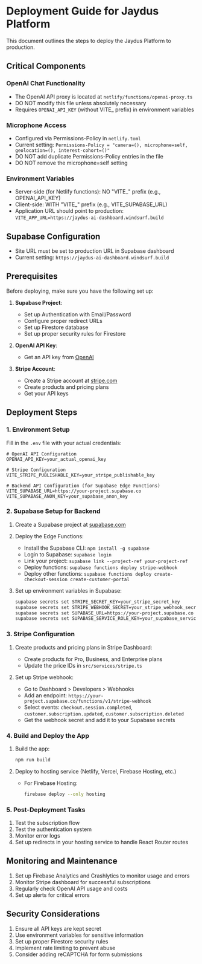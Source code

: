 # Deployment Guide for Jaydus Platform

This document outlines the steps to deploy the Jaydus Platform to production.

## Critical Components

### OpenAI Chat Functionality
- The OpenAI API proxy is located at `netlify/functions/openai-proxy.ts`
- DO NOT modify this file unless absolutely necessary
- Requires `OPENAI_API_KEY` (without VITE_ prefix) in environment variables

### Microphone Access
- Configured via Permissions-Policy in `netlify.toml`
- Current setting: `Permissions-Policy = "camera=(), microphone=self, geolocation=(), interest-cohort=()"` 
- DO NOT add duplicate Permissions-Policy entries in the file
- DO NOT remove the microphone=self setting

### Environment Variables
- Server-side (for Netlify functions): NO "VITE_" prefix (e.g., OPENAI_API_KEY)
- Client-side: WITH "VITE_" prefix (e.g., VITE_SUPABASE_URL)
- Application URL should point to production: `VITE_APP_URL=https://jaydus-ai-dashboard.windsurf.build`

## Supabase Configuration
- Site URL must be set to production URL in Supabase dashboard
- Current setting: `https://jaydus-ai-dashboard.windsurf.build`

## Prerequisites

Before deploying, make sure you have the following set up:

1. **Supabase Project**:
   - Set up Authentication with Email/Password
   - Configure proper redirect URLs
   - Set up Firestore database
   - Set up proper security rules for Firestore

2. **OpenAI API Key**:
   - Get an API key from [OpenAI](https://platform.openai.com/api-keys)

3. **Stripe Account**:
   - Create a Stripe account at [stripe.com](https://stripe.com)
   - Create products and pricing plans
   - Get your API keys

## Deployment Steps

### 1. Environment Setup

Fill in the `.env` file with your actual credentials:

```
# OpenAI API Configuration
OPENAI_API_KEY=your_actual_openai_key

# Stripe Configuration
VITE_STRIPE_PUBLISHABLE_KEY=your_stripe_publishable_key

# Backend API Configuration (for Supabase Edge Functions)
VITE_SUPABASE_URL=https://your-project.supabase.co
VITE_SUPABASE_ANON_KEY=your_supabase_anon_key
```

### 2. Supabase Setup for Backend

1. Create a Supabase project at [supabase.com](https://supabase.com)

2. Deploy the Edge Functions:
   - Install the Supabase CLI: `npm install -g supabase`
   - Login to Supabase: `supabase login`
   - Link your project: `supabase link --project-ref your-project-ref`
   - Deploy functions: `supabase functions deploy stripe-webhook`
   - Deploy other functions: `supabase functions deploy create-checkout-session create-customer-portal`

3. Set up environment variables in Supabase:
   ```bash
   supabase secrets set STRIPE_SECRET_KEY=your_stripe_secret_key
   supabase secrets set STRIPE_WEBHOOK_SECRET=your_stripe_webhook_secret
   supabase secrets set SUPABASE_URL=https://your-project.supabase.co
   supabase secrets set SUPABASE_SERVICE_ROLE_KEY=your_supabase_service_role_key
   ```

### 3. Stripe Configuration

1. Create products and pricing plans in Stripe Dashboard:
   - Create products for Pro, Business, and Enterprise plans
   - Update the price IDs in `src/services/stripe.ts`

2. Set up Stripe webhook:
   - Go to Dashboard > Developers > Webhooks
   - Add an endpoint: `https://your-project.supabase.co/functions/v1/stripe-webhook`
   - Select events: `checkout.session.completed`, `customer.subscription.updated`, `customer.subscription.deleted`
   - Get the webhook secret and add it to your Supabase secrets

### 4. Build and Deploy the App

1. Build the app:
   ```bash
   npm run build
   ```

2. Deploy to hosting service (Netlify, Vercel, Firebase Hosting, etc.)
   - For Firebase Hosting:
     ```bash
     firebase deploy --only hosting
     ```

### 5. Post-Deployment Tasks

1. Test the subscription flow
2. Test the authentication system
3. Monitor error logs
4. Set up redirects in your hosting service to handle React Router routes

## Monitoring and Maintenance

1. Set up Firebase Analytics and Crashlytics to monitor usage and errors
2. Monitor Stripe dashboard for successful subscriptions
3. Regularly check OpenAI API usage and costs
4. Set up alerts for critical errors

## Security Considerations

1. Ensure all API keys are kept secret
2. Use environment variables for sensitive information
3. Set up proper Firestore security rules
4. Implement rate limiting to prevent abuse
5. Consider adding reCAPTCHA for form submissions